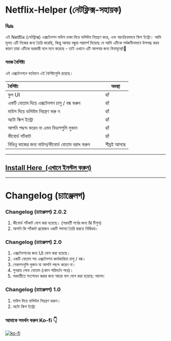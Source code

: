 # Netflix-Helper (নেটফ্লিক্স-সহায়ক)

### বিঃদ্রঃ

এই Netflix (নেটফ্লিক্স) এক্সটেনশন মাউস চাকা দিয়ে ভলিউম নিয়ন্ত্রণ করে, এবং স্বয়ংক্রিয়ভাবে স্কিপ ইন্ট্রো।
আমি মূলত এটি নিজের জন্য তৈরি করেছি, কিন্তু আমার বন্ধুরা পরামর্শ দিয়েছে যে আমি এটিকে সর্বজনীনভাবে উপলব্ধ করব কারণ তারা এটিকে দরকারী বলে মনে করেছে - তাই এখানে এটি আপনার জন্য বিনামূল্যে!🙂

### সমস্ত বৈশিষ্ট্য 

এই এক্সটেনশনে বর্তমানে এই বৈশিষ্ট্যগুলি রয়েছে।

| বৈশিষ্ট্য &nbsp; &nbsp; &nbsp; &nbsp; &nbsp; &nbsp; &nbsp; &nbsp; &nbsp; &nbsp; &nbsp; &nbsp; &nbsp; &nbsp; &nbsp; &nbsp; &nbsp; &nbsp; &nbsp; &nbsp; &nbsp; &nbsp; &nbsp; &nbsp; &nbsp; &nbsp; &nbsp; &nbsp; &nbsp; &nbsp; | অবস্থা | 
| ------------------------------------------------ | ----------- |
| কুল UI | হ্যাঁ |
| একটি বোতাম দিয়ে এক্সটেনশন চালু / বন্ধ করুন | হ্যাঁ |
| মাউস দিয়ে ভলিউম নিয়ন্ত্রণ করু ন | হ্যাঁ |
| অটো স্কিপ ইন্ট্রো | হ্যাঁ |
| আপনি পছন্দ করেন না এমন বিভাগগুলি লুকান | হ্যাঁ |
| কীবোর্ড শর্টকাট   | হ্যাঁ |
| বিভিন্ন কাজের জন্য মাউস/কীবোর্ড বোতাম বরাদ্দ করুন | শীঘ্রই আসছে | 

---

## [Install Here &nbsp;(এখানে ইনস্টল করুন)](https://chrome.google.com/webstore/detail/netflix-helper/mlfdbphlfojgfeepjojcalginhedfpnk)

---

# Changelog (চ্যাঞ্জেলগ)

### Changelog (চ্যাঞ্জেলগ) 2.0.2

1. কীবোর্ড শর্টকাট যোগ করা হয়েছে। (পরবর্তী পর্বের জন্য N টিপুন)
2. আপনি কি শর্টকাট প্রয়োজন একটি সমস্যা তৈরি করতে নির্দ্বিধায়।

### Changelog (চ্যাঞ্জেলগ) 2.0

1. এক্সটেনশনের জন্য UI যোগ করা হয়েছে।
2. একটি বোতাম সহ এক্সটেনশন কার্যকারিতা চালু / বন্ধ।
3. সেকশনগুলি লুকান যা আপনি পছন্দ করেন না।
4. পুনরায় লোড বোতাম (কোন পরিবর্তন পরে)।
5. পরবর্তীতে সংশোধন করার জন্য আরো বাগ যোগ করা হয়েছে: আনন্দ:

### Changelog (চ্যাঞ্জেলগ) 1.0

1. মাউস দিয়ে ভলিউম নিয়ন্ত্রণ করুন।
2. অটো স্কিপ ইন্ট্রো

### আমাকে সমর্থন করুন  Ko-fi 👇
[![ko-fi](https://ko-fi.com/img/githubbutton_sm.svg)](https://ko-fi.com/sarequl)
